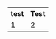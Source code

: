 <table>
  <tr>
    <th>test</th>
    <th>Test</th>
  </tr>
  <tr>
    <td>1</td>
    <td>2</td>
  </tr>
</table>
